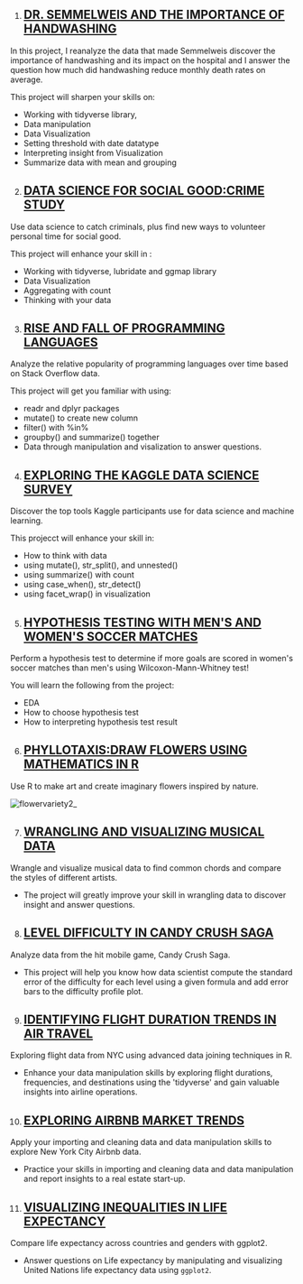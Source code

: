 1. ## [DR. SEMMELWEIS AND THE IMPORTANCE OF HANDWASHING](https://github.com/Engr-Daniel/Rprogramming_PROJECTS/tree/master/001_Dr.%20Semmelweis%20and%20the%20Importance%20of%20Handwashing)

In this project, I reanalyze the data that made Semmelweis discover the importance of handwashing and its impact on the hospital and I answer the question how much did handwashing reduce monthly death rates on average.

This project will sharpen your skills on:
- Working with tidyverse library, 
- Data manipulation 
- Data Visualization
- Setting threshold with date datatype
- Interpreting insight from Visualization
- Summarize data with mean and grouping

2. ## [DATA SCIENCE FOR SOCIAL GOOD:CRIME STUDY](https://github.com/Engr-Daniel/Rprogramming_PROJECTS/tree/master/002_Data%20Science%20for%20Social%20Good-Crime%20Study)

Use data science to catch criminals, plus find new ways to volunteer personal time for social good.

This project will enhance your skill in :
- Working with tidyverse, lubridate and ggmap library
- Data Visualization
- Aggregating with count
- Thinking with your data

3. ## [RISE AND FALL OF PROGRAMMING LANGUAGES](https://github.com/Engr-Daniel/Rprogramming_PROJECTS/tree/master/003_Rise%20and%20Fall%20of%20Programming%20Languages)

Analyze the relative popularity of programming languages over time based on Stack Overflow data.

This project will get you familiar with using:
- readr and dplyr packages
- mutate() to create new column 
- filter() with %in%
- groupby() and summarize() together
- Data through manipulation and visalization to answer questions.

4. ## [EXPLORING THE KAGGLE DATA SCIENCE SURVEY](https://github.com/Engr-Daniel/Rprogramming_PROJECTS/tree/master/004_Exploring%20the%20Kaggle%20Data%20Science%20Survey)

Discover the top tools Kaggle participants use for data science and machine learning.

This projecct will enhance your skill in:
- How to think with data
- using mutate(), str_split(), and unnested()
- using summarize() with count
- using case_when(), str_detect()
- using facet_wrap() in visualization

5. ## [HYPOTHESIS TESTING WITH MEN'S AND WOMEN'S SOCCER MATCHES](https://github.com/Engr-Daniel/Rprogramming_PROJECTS/tree/master/005_Hypothesis%20Testing%20with%20Men's%20and%20Women's%20Soccer%20Matches)

Perform a hypothesis test to determine if more goals are scored in women's soccer matches than men's using Wilcoxon-Mann-Whitney test!

You will learn the following from the project:
- EDA
- How to choose hypothesis test
- How to interpreting hypothesis test result

6. ## [PHYLLOTAXIS:DRAW FLOWERS USING MATHEMATICS IN R](https://github.com/Engr-Daniel/Rprogramming_PROJECTS/tree/master/006_Phyllotaxis%20Draw%20Flowers%20Using%20Mathematics)
   
Use R to make art and create imaginary flowers inspired by nature.

![flowervariety2_](https://github.com/Engr-Daniel/Rprogramming_PROJECTS/assets/103637488/a4eaef73-740e-4999-afc6-505a75e29221)

7. ## [WRANGLING AND VISUALIZING MUSICAL DATA](https://github.com/Engr-Daniel/Rprogramming_PROJECTS/tree/master/007_Wrangling%20and%20Visualizing%20Musical%20Data)

Wrangle and visualize musical data to find common chords and compare the styles of different artists.

- The project will greatly improve your skill in wrangling data to discover insight and answer questions.

8. ## [LEVEL DIFFICULTY IN CANDY CRUSH SAGA](https://github.com/Engr-Daniel/Rprogramming_PROJECTS/tree/master/008_Level%20Difficulty%20in%20Candy%20Crush%20Saga)

Analyze data from the hit mobile game, Candy Crush Saga.

- This project will help you know how data scientist compute the standard error of the difficulty for each level using a given formula and
add error bars to the difficulty profile plot.

9. ## [IDENTIFYING FLIGHT DURATION TRENDS IN AIR TRAVEL](https://github.com/Engr-Daniel/Rprogramming_PROJECTS/tree/master/009_Identifying%20Flight%20Duration%20Trends%20in%20Air%20Travel)
   
Exploring flight data from NYC using advanced data joining techniques in R.

- Enhance your data manipulation skills by exploring flight durations, frequencies, and destinations using the 'tidyverse' and gain valuable insights into airline operations.

10. ## [EXPLORING AIRBNB MARKET TRENDS](https://github.com/Engr-Daniel/Rprogramming_PROJECTS/tree/master/010_Exploring%20Airbnb%20Market%20Trends)

Apply your importing and cleaning data and data manipulation skills to explore New York City Airbnb data.

- Practice your skills in importing and cleaning data and data manipulation and report insights to a real estate start-up.

11. ##  [VISUALIZING INEQUALITIES IN LIFE EXPECTANCY](https://github.com/Engr-Daniel/Rprogramming_PROJECTS/tree/master/011_Visualizing%20Inequalities%20in%20Life%20Expectancy)

Compare life expectancy across countries and genders with ggplot2.

- Answer questions on Life expectancy by manipulating and visualizing United Nations life expectancy data using `ggplot2`.
